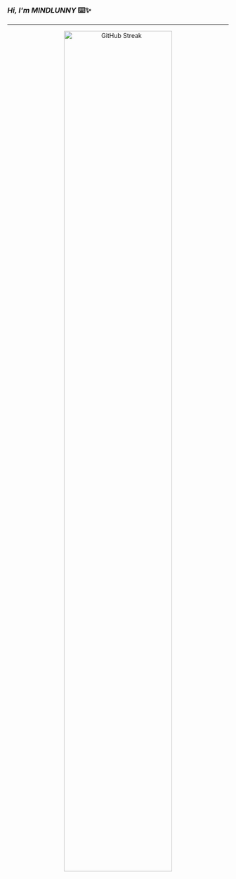 
### _Hi, I'm MINDLUNNY_ ⌨️✨
- - -

<div align="center">
<a href="https://git.io/streak-stats"><img src="https://streak-stats.demolab.com/?user=PineberryCode&theme=javascript&hide_border=true&border_radius=5&include_all_commits=true" alt="GitHub Streak" width="70%"></a>
</div>

